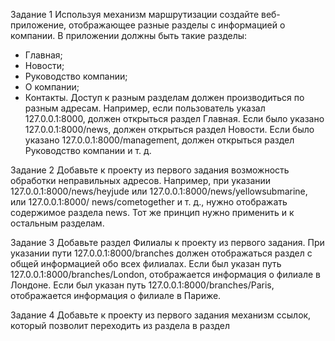Задание 1
Используя механизм маршрутизации создайте
веб-приложение, отображающее разные разделы с информацией о компании. В приложении должны быть
такие разделы:
- Главная;
- Новости;
- Руководство компании;
- О компании;
- Контакты.
Доступ к разным разделам должен производиться по
разным адресам.
Например, если пользователь указал 127.0.0.1:8000,
должен открыться раздел Главная.
Если было указано 127.0.0.1:8000/news, должен открыться раздел Новости.
Если было указано 127.0.0.1:8000/management, должен
открыться раздел Руководство компании и т. д.

Задание 2
Добавьте к проекту из первого задания возможность
обработки неправильных адресов.
Например, при указании 127.0.0.1:8000/news/heyjude
или 127.0.0.1:8000/news/yellowsubmarine, или 127.0.0.1:8000/
news/cometogether и т. д., нужно отображать содержимое
раздела news.
Тот же принцип нужно применить и к остальным
разделам.

Задание 3
Добавьте раздел Филиалы к проекту из первого задания.
При указании пути 127.0.0.1:8000/branches должен
отображаться раздел с общей информацией обо всех
филиалах.
Если был указан путь 127.0.0.1:8000/branches/London,
отображается информация о филиале в Лондоне.
Если был указан путь 127.0.0.1:8000/branches/Paris,
отображается информация о филиале в Париже.

Задание 4
Добавьте к проекту из первого задания механизм
ссылок, который позволит переходить из раздела в
раздел
